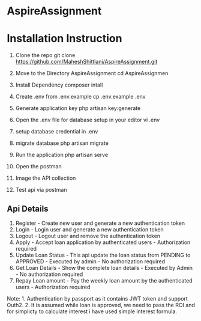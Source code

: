 # AspireAssignment

# Installation Instruction

1. Clone the repo
    git clone https://github.com/MaheshShittlani/AspireAssignment.git

2. Move to the Directory AspireAssignment
    cd AspireAssignmen

3. Install Dependency
    composer intall

4. Create .env from .env.example
    cp .env.example .env

5. Generate application key
    php artisan key:generate

6. Open the .env file for database setup in your editor
    vi .env

7. setup database credential in .env

8. migrate database
    php artisan migrate

9. Run the application
    php artisan serve

10. Open the postman

11. Image the API collection

12. Test api via postman

Api Details
--------------------------------

1. Register - Create new user and generate a new authentication token
2. Login - Login user and generate a new authentication token
3. Logout - Logout user and remove the authentication token
4. Apply - Accept loan application by authenticated users - Authorization required
5. Update Loan Status - This api update the loan status from PENDING to APPROVED - Executed by admin - No authorization required
6. Get Loan Details - Show the complete loan details - Executed by Admin - No authorization required
7. Repay Loan amount - Pay the weekly loan amount by the authenticated users - Authorization required


Note: 
    1. Authentication by passport as it contains JWT token and support Outh2.
    2. It is assumed while loan is approved, we need to pass the ROI and for simplicty to calculate interest i have used simple interest formula.




